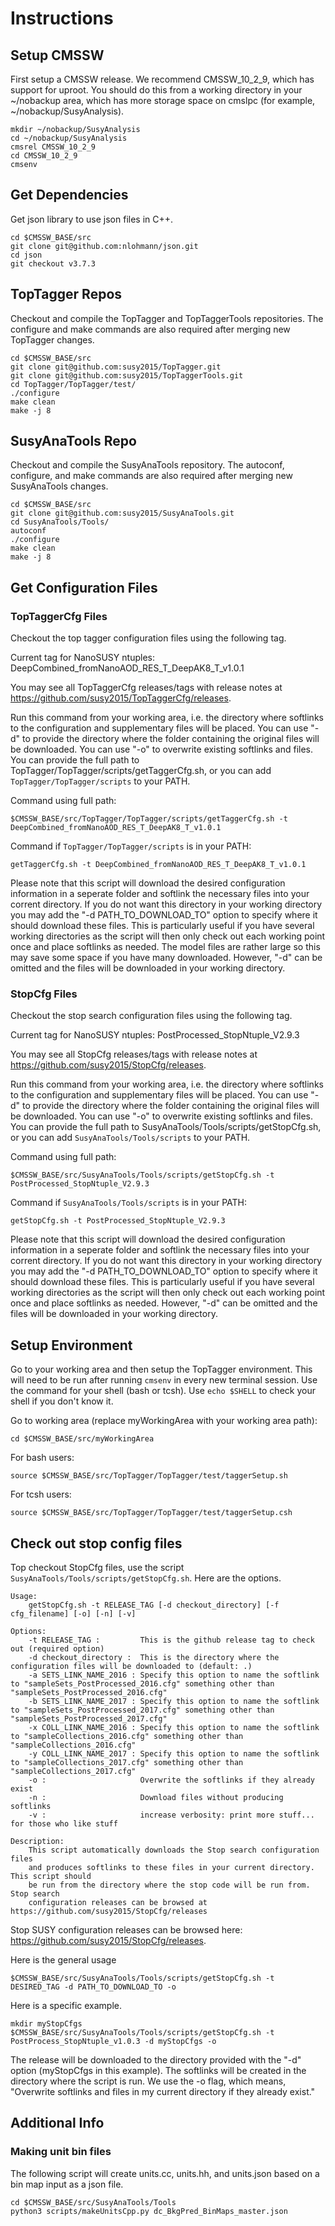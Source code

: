 # Instructions


## Setup CMSSW

First setup a CMSSW release. We recommend CMSSW_10_2_9, which has support for uproot. You should do this from a working directory in your ~/nobackup area, which has more storage space on cmslpc (for example, ~/nobackup/SusyAnalysis).

```
mkdir ~/nobackup/SusyAnalysis
cd ~/nobackup/SusyAnalysis
cmsrel CMSSW_10_2_9
cd CMSSW_10_2_9
cmsenv
```

## Get Dependencies

Get json library to use json files in C++.

```
cd $CMSSW_BASE/src
git clone git@github.com:nlohmann/json.git
cd json
git checkout v3.7.3
```


## TopTagger Repos

Checkout and compile the TopTagger and TopTaggerTools repositories. The configure and make commands are also required after merging new TopTagger changes.

```
cd $CMSSW_BASE/src
git clone git@github.com:susy2015/TopTagger.git
git clone git@github.com:susy2015/TopTaggerTools.git
cd TopTagger/TopTagger/test/
./configure
make clean
make -j 8 
```

## SusyAnaTools Repo

Checkout and compile the SusyAnaTools repository. The autoconf, configure, and make commands are also required after merging new SusyAnaTools changes.

```
cd $CMSSW_BASE/src
git clone git@github.com:susy2015/SusyAnaTools.git
cd SusyAnaTools/Tools/
autoconf
./configure
make clean
make -j 8 
```

## Get Configuration Files

### TopTaggerCfg Files

Checkout the top tagger configuration files using the following tag.

Current tag for NanoSUSY ntuples: DeepCombined_fromNanoAOD_RES_T_DeepAK8_T_v1.0.1

You may see all TopTaggerCfg releases/tags with release notes at https://github.com/susy2015/TopTaggerCfg/releases. 

Run this command from your working area, i.e. the directory where softlinks to the configuration and supplementary files will be placed. You can use "-d" to provide the directory where the folder containing the original files will be downloaded. You can use "-o" to overwrite existing softlinks and files. You can provide the full path to TopTagger/TopTagger/scripts/getTaggerCfg.sh, or you can add `TopTagger/TopTagger/scripts` to your PATH.

Command using full path:
```
$CMSSW_BASE/src/TopTagger/TopTagger/scripts/getTaggerCfg.sh -t DeepCombined_fromNanoAOD_RES_T_DeepAK8_T_v1.0.1
```

Command if `TopTagger/TopTagger/scripts` is in your PATH:
```
getTaggerCfg.sh -t DeepCombined_fromNanoAOD_RES_T_DeepAK8_T_v1.0.1
```

Please note that this script will download the desired configuration information in a seperate folder and softlink the necessary files into your corrent directory.
If you do not want this directory in your working directory you may add the "-d PATH_TO_DOWNLOAD_TO" option to specify where it should download these files.
This is particularly useful if you have several working directories as the script will then only check out each working point once and place softlinks as needed.
The model files are rather large so this may save some space if you have many downloaded.
However, "-d" can be omitted and the files will be downloaded in your working directory.

### StopCfg Files

Checkout the stop search configuration files using the following tag.

Current tag for NanoSUSY ntuples: PostProcessed_StopNtuple_V2.9.3

You may see all StopCfg releases/tags with release notes at https://github.com/susy2015/StopCfg/releases. 

Run this command from your working area, i.e. the directory where softlinks to the configuration and supplementary files will be placed. You can use "-d" to provide the directory where the folder containing the original files will be downloaded. You can use "-o" to overwrite existing softlinks and files. You can provide the full path to SusyAnaTools/Tools/scripts/getStopCfg.sh, or you can add `SusyAnaTools/Tools/scripts` to your PATH.

Command using full path:
```
$CMSSW_BASE/src/SusyAnaTools/Tools/scripts/getStopCfg.sh -t PostProcessed_StopNtuple_V2.9.3
```

Command if `SusyAnaTools/Tools/scripts` is in your PATH:
```
getStopCfg.sh -t PostProcessed_StopNtuple_V2.9.3
```

Please note that this script will download the desired configuration information in a seperate folder and softlink the necessary files into your corrent directory.
If you do not want this directory in your working directory you may add the "-d PATH_TO_DOWNLOAD_TO" option to specify where it should download these files.
This is particularly useful if you have several working directories as the script will then only check out each working point once and place softlinks as needed.
However, "-d" can be omitted and the files will be downloaded in your working directory.

## Setup Environment

Go to your working area and then setup the TopTagger environment. This will need to be run after running `cmsenv` in every new terminal session. Use the command for your shell (bash or tcsh). Use `echo $SHELL` to check your shell if you don't know it.

Go to working area (replace myWorkingArea with your working area path):
```
cd $CMSSW_BASE/src/myWorkingArea
```

For bash users:
```
source $CMSSW_BASE/src/TopTagger/TopTagger/test/taggerSetup.sh
```

For tcsh users:
```
source $CMSSW_BASE/src/TopTagger/TopTagger/test/taggerSetup.csh
```


## Check out stop config files

Top checkout StopCfg files, use the script `SusyAnaTools/Tools/scripts/getStopCfg.sh`. Here are the options.
```
Usage:
    getStopCfg.sh -t RELEASE_TAG [-d checkout_directory] [-f cfg_filename] [-o] [-n] [-v]

Options:
    -t RELEASE_TAG :         This is the github release tag to check out (required option)
    -d checkout_directory :  This is the directory where the configuration files will be downloaded to (default: .)
    -a SETS_LINK_NAME_2016 : Specify this option to name the softlink to "sampleSets_PostProcessed_2016.cfg" something other than "sampleSets_PostProcessed_2016.cfg"
    -b SETS_LINK_NAME_2017 : Specify this option to name the softlink to "sampleSets_PostProcessed_2017.cfg" something other than "sampleSets_PostProcessed_2017.cfg"
    -x COLL_LINK_NAME_2016 : Specify this option to name the softlink to "sampleCollections_2016.cfg" something other than "sampleCollections_2016.cfg"
    -y COLL_LINK_NAME_2017 : Specify this option to name the softlink to "sampleCollections_2017.cfg" something other than "sampleCollections_2017.cfg"
    -o :                     Overwrite the softlinks if they already exist
    -n :                     Download files without producing softlinks
    -v :                     increase verbosity: print more stuff... for those who like stuff

Description:
    This script automatically downloads the Stop search configuration files
    and produces softlinks to these files in your current directory. This script should
    be run from the directory where the stop code will be run from. Stop search 
    configuration releases can be browsed at https://github.com/susy2015/StopCfg/releases

```

Stop SUSY configuration releases can be browsed here: https://github.com/susy2015/StopCfg/releases.

Here is the general usage
```
$CMSSW_BASE/src/SusyAnaTools/Tools/scripts/getStopCfg.sh -t DESIRED_TAG -d PATH_TO_DOWNLOAD_TO -o
```
Here is a specific example.

```
mkdir myStopCfgs
$CMSSW_BASE/src/SusyAnaTools/Tools/scripts/getStopCfg.sh -t PostProcess_StopNtuple_v1.0.3 -d myStopCfgs -o
```
The release will be downloaded to the directory provided with the "-d" option (myStopCfgs in this example). The softlinks will be created in the directory where the script is run. We use the -o flag, which means, "Overwrite softlinks and files in my current directory if they already exist."


## Additional Info

### Making unit bin files

The following script will create units.cc, units.hh, and units.json based on a bin map input as a json file. 

```
cd $CMSSW_BASE/src/SusyAnaTools/Tools
python3 scripts/makeUnitsCpp.py dc_BkgPred_BinMaps_master.json
```



